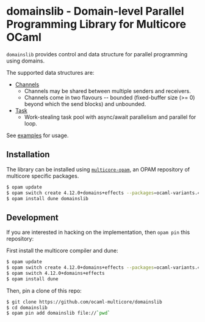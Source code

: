 # domainslib - Domain-level Parallel Programming Library for Multicore OCaml

`domainslib` provides control and data structure for parallel programming using
domains.

The supported data structures are:

* [Channels](https://github.com/ocaml-multicore/domainslib/blob/master/lib/chan.mli)
  + Channels may be shared between multiple senders and receivers.
  + Channels come in two flavours -- bounded (fixed-buffer size (>= 0) beyond which the
    send blocks) and unbounded.
* [Task](https://github.com/ocaml-multicore/domainslib/blob/master/lib/task.mli)
  + Work-stealing task pool with async/await parallelism and parallel for loop.

See
[examples](https://github.com/ocaml-multicore/domainslib/tree/task_pool/test)
for usage.

## Installation

The library can be installed using
[`multicore-opam`](https://github.com/ocaml-multicore/multicore-opam), an OPAM
repository of multicore specific packages.

```bash
$ opam update
$ opam switch create 4.12.0+domains+effects --packages=ocaml-variants.4.12.0+domains+effects --repositories=multicore=git+https://github.com/ocaml-multicore/multicore-opam.git,default
$ opam install dune domainslib
```

## Development

If you are interested in hacking on the implementation, then `opam pin` this
repository:

First install the multicore compiler and dune:
```bash
$ opam update
$ opam switch create 4.12.0+domains+effects --packages=ocaml-variants.4.12.0+domains+effects --repositories=multicore=git+https://github.com/ocaml-multicore/multicore-opam.git,default
$ opam switch 4.12.0+domains+effects
$ opam install dune
```

Then, pin a clone of this repo:

```bash
$ git clone https://github.com/ocaml-multicore/domainslib
$ cd domainslib
$ opam pin add domainslib file://`pwd`
```
